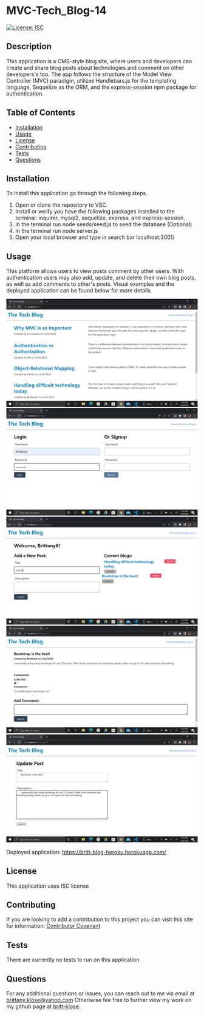 # MVC-Tech_Blog-14
[![License: ISC](https://img.shields.io/badge/License-ISC-blue.svg)](https://opensource.org/licenses/ISC)

  ## Description
  This application is a CMS-style blog site, where users and developers can create and share blog posts about technologies and comment on other developers's too. The app follows the structure of the Model View Controller (MVC) paradigm, utilizes Handlebars.js for the templating language, Sequelize as the ORM, and the express-session npm package for authentication.

  ## Table of Contents

* [Installation](#installation)
* [Usage](#usage)
* [License](#license)
* [Contributing](#contributing)
* [Tests](#tests)
* [Questions](#questions)

## Installation
To install this application go through the following steps. 
1. Open or clone the repository to VSC. 
2. Install or verify you have the following packages installed to the terminal: inquirer, mysql2, sequelize, express, and express-session.
3. In the terminal run node seeds/seed.js to seed the database (Optional)
4. In the terminal run node server.js
5. Open your local browser and type in search bar localhost:3001/

## Usage
This platform allows users to view posts comment by other users. With authentication users may also add, update, and delete their own blog posts, as well as add comments to other's posts. Visual examples and the deployed application can be found below for more details. 

![alt text](images/home.png) 
![alt text](images/login.png) 
![alt text](images/dash.png) 
![alt text](images/comment.png) 
![alt text](images/update.png) 

Deployed application: 
https://britt-blog-heroku.herokuapp.com/ 

## License
This application uses ISC license 

## Contributing
If you are looking to add a contribution to this project you can visit this site for information: [Contributor Covenant](https://www.contributor-covenant.org/)

## Tests
There are currently no tests to run on this application

## Questions

For any additional questions or issues, you can reach out to me 
via email at brittany.klose@yahoo.com
Otheriwise fee free to further view my work on my github page at [britt-klose](https://github.com/britt-klose/).